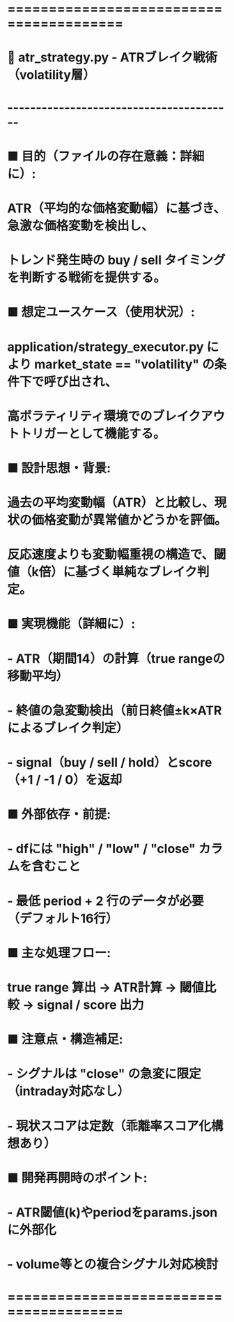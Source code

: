 # ========================================
# 📄 atr_strategy.py - ATRブレイク戦術（volatility層）
# ----------------------------------------
# ■ 目的（ファイルの存在意義：詳細に）:
#   ATR（平均的な価格変動幅）に基づき、急激な価格変動を検出し、
#   トレンド発生時の buy / sell タイミングを判断する戦術を提供する。
#
# ■ 想定ユースケース（使用状況）:
#   application/strategy_executor.py により market_state == "volatility" の条件下で呼び出され、
#   高ボラティリティ環境でのブレイクアウトトリガーとして機能する。
#
# ■ 設計思想・背景:
#   過去の平均変動幅（ATR）と比較し、現状の価格変動が異常値かどうかを評価。
#   反応速度よりも変動幅重視の構造で、閾値（k倍）に基づく単純なブレイク判定。
#
# ■ 実現機能（詳細に）:
#   - ATR（期間14）の計算（true rangeの移動平均）
#   - 終値の急変動検出（前日終値±k×ATRによるブレイク判定）
#   - signal（buy / sell / hold）とscore（+1 / -1 / 0）を返却
#
# ■ 外部依存・前提:
#   - dfには "high" / "low" / "close" カラムを含むこと
#   - 最低 period + 2 行のデータが必要（デフォルト16行）
#
# ■ 主な処理フロー:
#   true range 算出 → ATR計算 → 閾値比較 → signal / score 出力
#
# ■ 注意点・構造補足:
#   - シグナルは "close" の急変に限定（intraday対応なし）
#   - 現状スコアは定数（乖離率スコア化構想あり）
#
# ■ 開発再開時のポイント:
#   - ATR閾値(k)やperiodをparams.jsonに外部化
#   - volume等との複合シグナル対応検討
# ========================================
